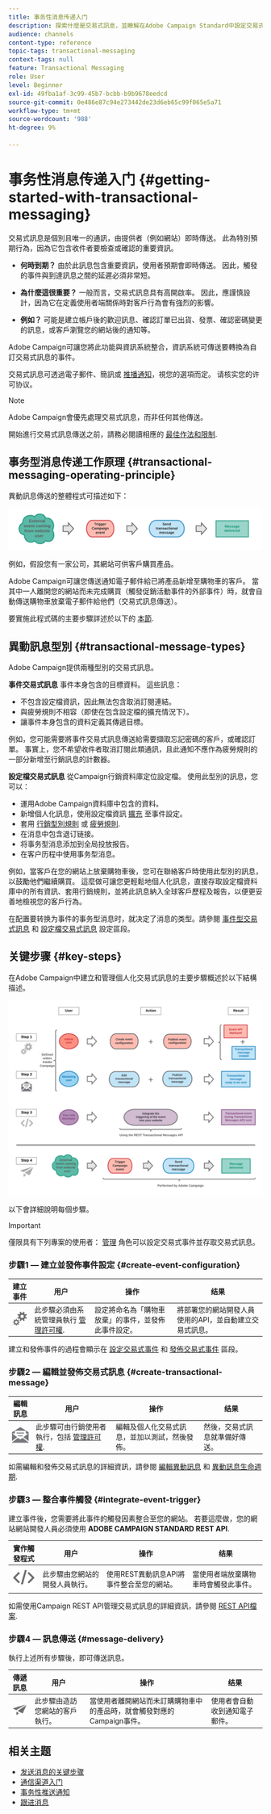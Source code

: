 ```yaml
---
title: 事务性消息传递入门
description: 探索什麼是交易式訊息，並瞭解在Adobe Campaign Standard中設定交易式訊息的主要步驟。
audience: channels
content-type: reference
topic-tags: transactional-messaging
context-tags: null
feature: Transactional Messaging
role: User
level: Beginner
exl-id: 49fba1af-3c99-45b7-bcbb-b9b9678eedcd
source-git-commit: 0e486e87c94e273442de23d6eb65c99f065e5a71
workflow-type: tm+mt
source-wordcount: '988'
ht-degree: 9%

---
```


# 事务性消息传递入门 {#getting-started-with-transactional-messaging}

交易式訊息是個別且唯一的通訊，由提供者（例如網站）即時傳送。 此為特別預期行為，因為它包含收件者要檢查或確認的重要資訊。

* **何時到期？** 由於此訊息包含重要資訊，使用者預期會即時傳送。 因此，觸發的事件與到達訊息之間的延遲必須非常短。

* **為什麼這很重要？** 一般而言，交易式訊息具有高開啟率。 因此，應謹慎設計，因為它在定義使用者端關係時對客戶行為會有強烈的影響。

* **例如？** 可能是建立帳戶後的歡迎訊息、確認訂單已出貨、發票、確認密碼變更的訊息，或客戶瀏覽您的網站後的通知等。

Adobe Campaign可讓您將此功能與資訊系統整合，資訊系統可傳送要轉換為自訂交易式訊息的事件。

交易式訊息可透過電子郵件、簡訊或 [推播通知](../../channels/using/transactional-push-notifications.md)，視您的選項而定。 请核实您的许可协议。

>[!NOTE]
>
>Adobe Campaign會優先處理交易式訊息，而非任何其他傳送。

<!--Guidelines to implement transactional messaging capabilities in your website are detailed in [this section](../../api/using/managing-transactional-messages.md).-->

開始進行交易式訊息傳送之前，請務必閱讀相應的 [最佳作法和限制](../../channels/using/transactional-messaging-limitations.md).

## 事务型消息传递工作原理 {#transactional-messaging-operating-principle}

異動訊息傳送的整體程式可描述如下：

![](assets/message-center-process.png)

例如，假設您有一家公司，其網站可供客戶購買產品。

Adobe Campaign可讓您傳送通知電子郵件給已將產品新增至購物車的客戶。 當其中一人離開您的網站而未完成購買（觸發促銷活動事件的外部事件）時，就會自動傳送購物車放棄電子郵件給他們（交易式訊息傳送）。

要實施此程式碼的主要步驟詳述於以下的 [本節](#key-steps).

## 異動訊息型別 {#transactional-message-types}

Adobe Campaign提供兩種型別的交易式訊息。

**事件交易式訊息** 事件本身包含的目標資料。 這些訊息：
* 不包含設定檔資訊，因此無法包含取消訂閱連結。
* 與疲勞規則不相容（即使在包含設定檔的擴充情況下）。
* 讓事件本身包含的資料定義其傳遞目標。

例如，您可能需要將事件交易式訊息傳送給需要擷取忘記密碼的客戶，或確認訂單。 事實上，您不希望收件者取消訂閱此類通訊，且此通知不應作為疲勞規則的一部分新增至行銷訊息的計數器。

**設定檔交易式訊息** 從Campaign行銷資料庫定位設定檔。 使用此型別的訊息，您可以：
* 運用Adobe Campaign資料庫中包含的資料。
* 新增個人化訊息，使用設定檔資訊 [擴充](../../channels/using/configuring-transactional-event.md#enriching-the-transactional-message-content) 至事件設定。
* 套用 [行銷型別規則](../../sending/using/managing-typology-rules.md) 或 [疲勞規則](../../sending/using/fatigue-rules.md).
* 在消息中包含退订链接。
* 将事务型消息添加到全局投放报告。
* 在客户历程中使用事务型消息。

例如，當客戶在您的網站上放棄購物車後，您可在聯絡客戶時使用此型別的訊息，以鼓勵他們繼續購買。 這麼做可讓您更輕鬆地個人化訊息，直接存取設定檔資料庫中的所有資訊、套用行銷規則，並將此訊息納入全球客戶歷程及報告，以便更妥善地檢視您的客戶行為。

在配置要转换为事件的事务型消息时，就决定了消息的类型。請參閱 [事件型交易式訊息](../../channels/using/configuring-transactional-event.md#event-based-transactional-messages) 和 [設定檔交易式訊息](../../channels/using/configuring-transactional-event.md#profile-based-transactional-messages) 設定區段。

## 关键步骤 {#key-steps}

在Adobe Campaign中建立和管理個人化交易式訊息的主要步驟概述於以下結構描述。

![](assets/message-center-overview.png)

以下會詳細說明每個步驟。

>[!IMPORTANT]
>
>僅限具有下列專案的使用者： [管理](../../administration/using/users-management.md#functional-administrators) 角色可以設定交易式事件並存取交易式訊息。

### 步驟1 — 建立並發佈事件設定 {#create-event-configuration}

<!--<img src="assets/do-not-localize/icon_config.svg" width="60px">-->

| 建立事件 | 用户 | 操作 | 结果 |
| --- |--- |--- |--- |
| <img src="assets/do-not-localize/icon_config.svg" width="60px"> | 此步驟必須由系統管理員執行 [管理許可權](../../administration/using/users-management.md#functional-administrators). | 設定將命名為「購物車放棄」的事件，並發佈此事件設定。 | 將部署您的網站開發人員使用的API，並自動建立交易式訊息。 |

建立和發佈事件的過程會顯示在 [設定交易式事件](../../channels/using/configuring-transactional-event.md) 和 [發佈交易式事件](../../channels/using/publishing-transactional-event.md) 區段。

### 步驟2 — 編輯並發佈交易式訊息 {#create-transactional-message}

<!--<img src="assets/do-not-localize/icon_notification.svg" width="40px">-->

| 編輯訊息 | 用户 | 操作 | 结果 |
| --- |--- |--- |--- |
| <img src="assets/do-not-localize/icon_notification.svg" width="40px"> | 此步驟可由行銷使用者執行，包括 [管理許可權](../../administration/using/users-management.md#functional-administrators). | 編輯及個人化交易式訊息，並加以測試，然後發佈。 | 然後，交易式訊息就準備好傳送。 |

如需編輯和發佈交易式訊息的詳細資訊，請參閱 [編輯異動訊息](../../channels/using/editing-transactional-message.md) 和 [異動訊息生命週期](../../channels/using/publishing-transactional-message.md).

### 步驟3 — 整合事件觸發 {#integrate-event-trigger}

<!--<img src="assets/do-not-localize/icon_api.svg" width="55px">-->

建立事件後，您需要將此事件的觸發因素整合至您的網站。<!--In this example, you want a "Cart abandonment" event to be triggered whenever one of your clients leaves your website before purchasing the products in their cart.--> 若要這麼做，您的網站網站開發人員必須使用 **ADOBE CAMPAIGN STANDARD REST API**.

| 實作觸發程式 | 用户 | 操作 | 结果 |
| --- |--- |--- |--- |
| <img src="assets/do-not-localize/icon_api.svg" width="55px"> | 此步驟由您網站的開發人員執行。 | 使用REST異動訊息API將事件整合至您的網站。 | 當使用者端放棄購物車時會觸發此事件。 |

如需使用Campaign REST API管理交易式訊息的詳細資訊，請參閱 [REST API檔案](../../api/using/managing-transactional-messages.md).

### 步驟4 — 訊息傳送 {#message-delivery}

<!--<img src="assets/do-not-localize/icon_channels.svg" width="60px">-->

執行上述所有步驟後，即可傳送訊息。

| 傳遞訊息 | 用户 | 操作 | 结果 |
| --- |--- |--- |--- |
| <img src="assets/do-not-localize/icon_channels.svg" width="60px"> | 此步驟由造訪您網站的客戶執行。 | 當使用者離開網站而未訂購購物車中的產品時，就會觸發對應的Campaign事件。 | 使用者會自動收到通知電子郵件。 |

## 相关主题

* [发送消息的关键步骤](../../channels/using/key-steps-to-send-a-message.md)
* [通信渠道入门](../../channels/using/get-started-communication-channels.md)
* [事务性推送通知](../../channels/using/transactional-push-notifications.md)
* [跟进消息](../../channels/using/follow-up-messages.md)
